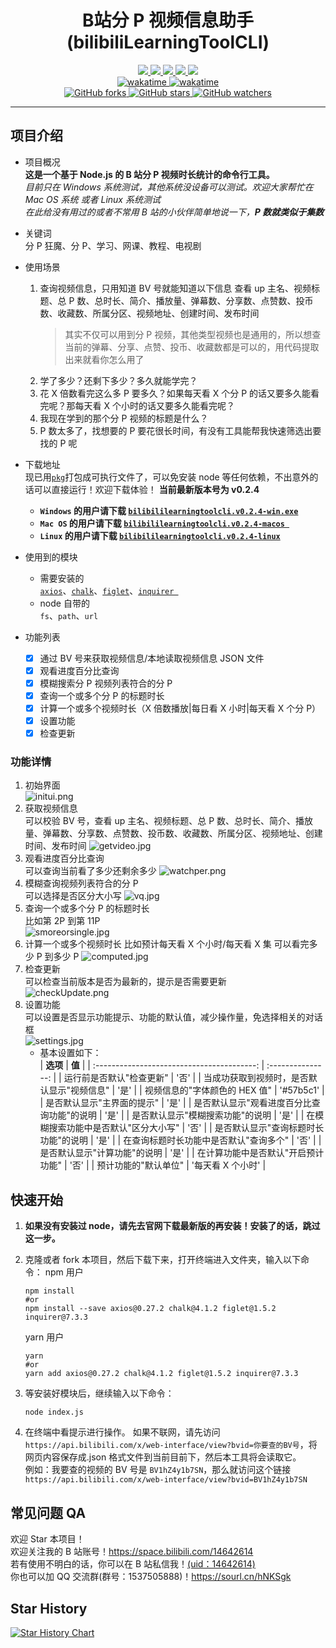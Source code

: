 <div align="center">
    <h1>B站分 P 视频信息助手(bilibiliLearningToolCLI)</h1>
    <div>
        <a href="https://www.npmjs.com/package/axios">
            <img src="https://raster.shields.io/badge/axios-0.27.2-brightgreen.svg" />
        </a>
        <a href="https://www.npmjs.com/package/chalk">
            <img src="https://raster.shields.io/badge/chalk-5.0.1-brightgreen.svg" />
        </a>
        <a href="https://www.npmjs.com/package/figlet">
            <img src="https://raster.shields.io/badge/figlet-1.5.2-brightgreen.svg" />
        </a>
        <a href="https://www.npmjs.com/package/inquirer">
            <img src="https://raster.shields.io/badge/inquirer-9.0.0-brightgreen.svg" />
        </a>
        <a href="https://www.npmjs.com/package/pkg">
            <img src="https://raster.shields.io/badge/pkg-5.7.0-brightgreen.svg" />
        </a>
    </div>
    <div>
        <a href="https://wakatime.com/badge/user/0f30e30e-f3f5-49fc-98da-0aa8c0aa6042/project/2d841a77-cb58-4a91-889e-1217170a5bd3">
            <img src="https://wakatime.com/badge/user/0f30e30e-f3f5-49fc-98da-0aa8c0aa6042/project/2d841a77-cb58-4a91-889e-1217170a5bd3.svg" alt="wakatime">
        </a>
        <a href="https://wakatime.com/badge/user/0f30e30e-f3f5-49fc-98da-0aa8c0aa6042/project/d0979b6d-27f2-4b02-9a5f-ad9d2e900a07">
            <img src="https://wakatime.com/badge/user/0f30e30e-f3f5-49fc-98da-0aa8c0aa6042/project/d0979b6d-27f2-4b02-9a5f-ad9d2e900a07.svg" alt="wakatime">
        </a>
    </div>
    <div>
        <a href="https://github.com/freysu/bilibiliLearningToolCLI">
            <img title="GitHub forks" src="https://img.shields.io/github/forks/freysu/bilibiliLearningToolCLI.svg?style=social" />
        </a>
        <a href="https://github.com/freysu/bilibiliLearningToolCLI">
            <img title="GitHub stars" src="https://img.shields.io/github/stars/freysu/bilibiliLearningToolCLI.svg?style=social" />
        </a>
        <a href="https://github.com/freysu/bilibiliLearningToolCLI">
            <img title="GitHub watchers"
                src="https://img.shields.io/github/watchers/freysu/bilibiliLearningToolCLI.svg?style=social" />
        </a>
    </div>
</div>

---

## 项目介绍

- 项目概况  
  **这是一个基于 Node.js 的 B 站分 P 视频时长统计的命令行工具。**  
  _目前只在 Windows 系统测试，其他系统没设备可以测试。欢迎大家帮忙在 Mac OS 系统 或者 Linux 系统测试_  
  _在此给没有用过的或者不常用 B 站的小伙伴简单地说一下，**P 数就类似于集数**_
- 关键词  
  分 P 狂魔、分 P、学习、网课、教程、电视剧
- 使用场景

  1. 查询视频信息，只用知道 BV 号就能知道以下信息
     查看 up 主名、视频标题、总 P 数、总时长、简介、播放量、弹幕数、分享数、点赞数、投币数、收藏数、所属分区、视频地址、创建时间、发布时间
     > 其实不仅可以用到分 P 视频，其他类型视频也是通用的，所以想查当前的弹幕、分享、点赞、投币、收藏数都是可以的，用代码提取出来就看你怎么用了
  2. 学了多少？还剩下多少？多久就能学完？
  3. 花 X 倍数看完这么多 P 要多久？如果每天看 X 个分 P 的话又要多久能看完呢？那每天看 X 个小时的话又要多久能看完呢？
  4. 我现在学到的那个分 P 视频的标题是什么？
  5. P 数太多了，找想要的 P 要花很长时间，有没有工具能帮我快速筛选出要找的 P 呢

- 下载地址  
  现已用<a href="https://www.npmjs.com/package/pkg">`pkg`</a>打包成可执行文件了，可以免安装 node 等任何依赖，不出意外的话可以直接运行！欢迎下载体验！
  **当前最新版本号为 v0.2.4**

  - **`Windows` 的用户请下载 <a href="https://github.com/freysu/bilibiliLearningToolCLI/releases/download/v0.2.4/bilibililearningtoolcli.v0.2.4-win.exe">`bilibililearningtoolcli.v0.2.4-win.exe`</a>**
  - **`Mac OS` 的用户请下载 <a href="https://github.com/freysu/bilibiliLearningToolCLI/releases/download/v0.2.4/bilibililearningtoolcli.v0.2.4-macos">`bilibililearningtoolcli.v0.2.4-macos `</a>**
  - **`Linux` 的用户请下载 <a href="https://github.com/freysu/bilibiliLearningToolCLI/releases/download/v0.2.4/bilibililearningtoolcli.v0.2.4-linux">`bilibililearningtoolcli.v0.2.4-linux`</a>**

- 使用到的模块

  - 需要安装的  
    <a href="https://www.npmjs.com/package/axios">`axios`</a>、<a href="https://www.npmjs.com/package/chalk">`chalk`</a>、<a href="https://www.npmjs.com/package/figlet">`figlet`</a>、<a href="https://www.npmjs.com/package/inquirer">`inquirer `</a>
  - node 自带的  
    `fs`、`path`、`url`

- 功能列表
  - [x] 通过 BV 号来获取视频信息/本地读取视频信息 JSON 文件
  - [x] 观看进度百分比查询
  - [x] 模糊搜索分 P 视频列表符合的分 P
  - [x] 查询一个或多个分 P 的标题时长
  - [x] 计算一个或多个视频时长（X 倍数播放\|每日看 X 小时\|每天看 X 个分 P）
  - [x] 设置功能
  - [x] 检查更新

### 功能详情

1.  初始界面  
    ![initui.png](https://s2.loli.net/2022/07/03/PvwOhNx653lCUmI.png)
2.  获取视频信息  
    可以校验 BV 号，查看 up 主名、视频标题、总 P 数、总时长、简介、播放量、弹幕数、分享数、点赞数、投币数、收藏数、所属分区、视频地址、创建时间、发布时间
    ![getvideo.jpg](https://s2.loli.net/2022/07/03/t3OKEzdfFR7JLUu.jpg)
3.  观看进度百分比查询  
    可以查询当前看了多少还剩余多少
    ![watchper.png](https://s2.loli.net/2022/07/03/fsVXJKcURnQeld1.png)
4.  模糊查询视频列表符合的分 P  
    可以选择是否区分大小写
    ![vq.jpg](https://s2.loli.net/2022/07/03/iKBevgnN5TDSx9j.jpg)
5.  查询一个或多个分 P 的标题时长  
    比如第 2P 到第 11P  
    ![smoreorsingle.jpg](https://s2.loli.net/2022/07/03/rdKoXy63CxTfbOI.jpg)
6.  计算一个或多个视频时长
    比如预计每天看 X 个小时/每天看 X 集 可以看完多少 P 到多少 P
    ![computed.jpg](https://s2.loli.net/2022/07/03/SN5dEKiJLtkyApf.jpg)
7.  检查更新  
    可以检查当前版本是否为最新的，提示是否需要更新  
    ![checkUpdate.png](https://s2.loli.net/2022/07/03/fA9PcFdXrUW2K5Y.png)
8.  设置功能  
    可以设置是否显示功能提示、功能的默认值，减少操作量，免选择相关的对话框  
    ![settings.jpg](https://s2.loli.net/2022/07/03/pJF3RjcHeuCbBym.jpg)
    - 基本设置如下：  
       | **选项** | **值** |
      | :----------------------------------------: | :---------------: |
      | 运行前是否默认"检查更新" | '否' |
      | 当成功获取到视频时，是否默认显示"视频信息" | '是' |
      | 视频信息的"字体颜色的 HEX 值" | '\#57b5c1' |
      | 是否默认显示"主界面的提示" | '是' |
      | 是否默认显示"观看进度百分比查询功能"的说明 | '是' |
      | 是否默认显示"模糊搜索功能"的说明 | '是' |
      | 在模糊搜索功能中是否默认"区分大小写" | '否' |
      | 是否默认显示"查询标题时长功能"的说明 | '是' |
      | 在查询标题时长功能中是否默认"查询多个" | '否' |
      | 是否默认显示"计算功能"的说明 | '是' |
      | 在计算功能中是否默认"开启预计功能" | '否' |
      | 预计功能的"默认单位" | '每天看 X 个小时' |

## 快速开始

1. **如果没有安装过 node，请先去官网下载最新版的再安装！安装了的话，跳过这一步。**

1. 克隆或者 fork 本项目，然后下载下来，打开终端进入文件夹，输入以下命令：
   npm 用户

   ```shell
   npm install
   #or
   npm install --save axios@0.27.2 chalk@4.1.2 figlet@1.5.2 inquirer@7.3.3
   ```

   yarn 用户

   ```shell
   yarn
   #or
   yarn add axios@0.27.2 chalk@4.1.2 figlet@1.5.2 inquirer@7.3.3
   ```

1. 等安装好模块后，继续输入以下命令：
   ```shell
   node index.js
   ```
1. 在终端中看提示进行操作。
   如果不联网，请先访问`https://api.bilibili.com/x/web-interface/view?bvid=你要查的BV号`，将网页内容保存成.json 格式文件到当前目前下，然后本工具将会读取它。  
   例如：我要查的视频的 BV 号是 `BV1hZ4y1b7SN`，那么就访问这个链接 `https://api.bilibili.com/x/web-interface/view?bvid=BV1hZ4y1b7SN`

## 常见问题 QA

欢迎 Star 本项目！  
欢迎关注我的 B 站账号！<a href="https://space.bilibili.com/14642614">https://space.bilibili.com/14642614</a>  
若有使用不明白的话，你可以在 B 站私信我！<a href="https://space.bilibili.com/14642614">(uid：14642614)</a>  
你也可以加 QQ 交流群(群号：1537505888)！<a href="https://sourl.cn/hNKSgk">https://sourl.cn/hNKSgk</a>

## Star History

[![Star History Chart](https://api.star-history.com/svg?repos=freysu/bilibiliLearningToolCLI&type=Date)](https://star-history.com/#freysu/bilibiliLearningToolCLI&Date)
